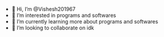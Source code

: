 - 👋 Hi, I’m @Vishesh201967
- 👀 I’m interested in programs and softwares
- 🌱 I’m currently learning more about programs and softwares
- 💞️ I’m looking to collaborate on idk


<!---
Vishesh201967/Vishesh201967 is a ✨ special ✨ repository because its `README.md` (this file) appears on your GitHub profile.
You can click the Preview link to take a look at your changes.
--->
